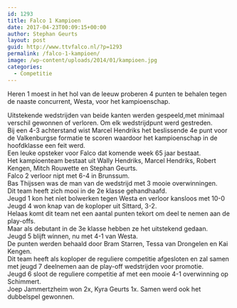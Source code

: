 ```yaml
---
id: 1293
title: Falco 1 Kampioen
date: 2017-04-23T00:09:15+00:00
author: Stephan Geurts
layout: post
guid: http://www.ttvfalco.nl/?p=1293
permalink: /falco-1-kampioen/
image: /wp-content/uploads/2014/01/kampioen.jpg
categories:
  - Competitie
---
```

Heren 1 moest in het hol van de leeuw proberen 4 punten te behalen tegen de naaste concurrent, Westa, voor het kampioenschap.

<div>
  Uitstekende wedstrijden van beide kanten werden gespeeld,met minimaal verschil gewonnen of verloren. Om elk wedstrijdpunt werd gestreden.
</div>

<div>
  Bij een 4-3 achterstand wist Marcel Hendriks het beslissende 4e punt voor de Valkenburgse formatie te scoren waardoor het kampioenschap in de hoofdklasse een feit werd.
</div>

<div>
  Een leuke opsteker voor Falco dat komende week 65 jaar bestaat.
</div>

<div>
  Het kampioenteam bestaat uit Wally Hendriks, Marcel Hendriks, Robert Kengen, Mitch Rouwette en Stephan Geurts.
</div>

<div>
</div>

<div>
</div>

<div>
  Falco 2 verloor nipt met 6-4 in Brunssum.
</div>

<div>
  Bas Thijssen was de man van de wedstrijd met 3 mooie overwinningen.
</div>

<div>
  Dit team heeft zich mooi in de 2e klasse gehandhaafd.
</div>

<div>
</div>

<div>
</div>

<div>
  Jeugd 1 kon het niet bolwerken tegen Westa en verloor kansloos met 10-0
</div>

<div>
</div>

<div>
</div>

<div>
  Jeugd 4 won knap van de koploper uit Sittard, 3-2.
</div>

<div>
  Helaas komt dit team net een aantal punten tekort om deel te nemen aan de play-offs.
</div>

<div>
  Maar als debutant in de 3e klasse hebben ze het uitstekend gedaan.
</div>

<div>
</div>

<div>
</div>

<div>
  Jeugd 5 blijft winnen, nu met 4-1 van Westa.
</div>

<div>
  De punten werden behaald door Bram Starren, Tessa van Drongelen en Kai Kengen.
</div>

<div>
  Dit team heeft als koploper de reguliere competitie afgesloten en zal samen met jeugd 7 deelnemen aan de play-off wedstrijden voor promotie.
</div>

<div>
</div>

<div>
</div>

<div>
  Jeugd 6 sloot de reguliere competitie af met een mooie 4-1 overwinning op Schimmert.
</div>

<div>
  Joep Jammertzheim won 2x, Kyra Geurts 1x. Samen werd ook het dubbelspel gewonnen.
</div>